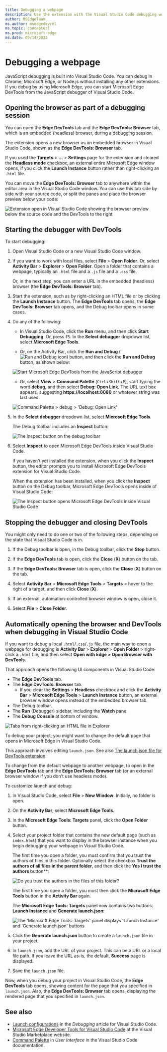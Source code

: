 ```yaml
---
title: Debugging a webpage
description: Use the extension with the Visual Studio Code debugging workflow in the Microsoft Edge Developer Tools extension for Visual Studio Code.
author: MSEdgeTeam
ms.author: msedgedevrel
ms.topic: conceptual
ms.prod: microsoft-edge
ms.date: 09/14/2022
---
```

# Debugging a webpage

<!-- TODO: test the steps in this article -->

JavaScript debugging is built into Visual Studio Code.  You can debug in Chrome, Microsoft Edge, or Node.js without installing any other extensions.  If you debug by using Microsoft Edge, you can start Microsoft Edge DevTools from the JavaScript debugger of Visual Studio Code.


<!-- ====================================================================== -->
## Opening the browser as part of a debugging session

You can open the **Edge DevTools** tab and the **Edge DevTools: Browser** tab, which is an embedded (headless) browser, during a <!-- todo: reword?  as part of a --> debugging session.

The extension opens a new browser as an embedded browser in Visual Studio Code, shown as the **Edge DevTools: Browser** tab.

If you used the **Targets** > **...** > **Settings** page for the extension and cleared the **Headless mode** checkbox, an external entire Microsoft Edge window opens, if you click the **Launch Instance** button rather than right-clicking an `.html` file.

You can move the **Edge DevTools: Browser** tab to anywhere within the editor area in the Visual Studio Code window.  You can use this tab side by side with your source code, or split the panes and place the browser preview below your code:

![Extension open in Visual Studio Code showing the browser preview below the source code and the DevTools to the right](./debugging-a-webpage-images/browser-split-down.png)


<!-- ====================================================================== -->
## Starting the debugger with DevTools

<!-- todo: what sets this kind of debugging apart from VS Code's and from DevTool's?  Clarify h2, improve .md filename -->

<!-- todo:
add missing steps
test steps from multiple starting states
retake screenshots to show assumed starting state/context
-->

To start debugging:

1. Open Visual Studio Code or a new Visual Studio Code window.

1. If you want to work with local files, select **File** > **Open Folder**.  Or, select **Activity Bar** > **Explorer** > **Open Folder**.  Open a folder that contains a webpage, typically an `.html` file and a `.js` file and a `.css` file.

   Or, in the next step, you can enter a URL in the embedded (headless) browser (the **Edge DevTools: Browser** tab).

1. Start the extension, such as by right-clicking an HTML file or by clicking the **Launch Instance** button.  The **Edge DevTools** tab opens, the **Edge DevTools: Browser** tab opens, and the Debug toolbar opens in some cases.

   <!-- TODO: test the steps in this article -->

1. Do any of the following:

   *  In Visual Studio Code, click the **Run** menu, and then click **Start Debugging**.  Or, press `F5`.  In the **Select debugger** dropdown list, select **Microsoft Edge Tools**.

   *  Or, on the Activity Bar, click the **Run and Debug** (![Run and Debug icon](./debugging-a-webpage-images/run-and-debug-icon.png)) button, and then click the **Run and Debug** button, as shown below:

   ![Start Microsoft Edge DevTools from the JavaScript debugger](./debugging-a-webpage-images/start-session.png)<!--todo: make capture match the above text-->

   *  Or, select **View** > **Command Palette** (`Ctrl`+`Shift`+`P`), start typing the word **debug**, and then select **Debug: Open Link**.  The URL text box appears, suggesting **https://localhost:8080** or whatever string was last used:

   ![Command Palette > debug > 'Debug: Open Link'](./debugging-a-webpage-images/command-palette-debug-open-link.png)

1. In the **Select debugger** dropdown list, select **Microsoft Edge Tools**.

   The Debug toolbar includes an **Inspect** button:<!-- TODO: In some above approaches, the Debug toolbar doesn't appear.  What UI steps do you do to make it appear?  The Run and Debug pane says "Open a file which can be debugged or run."-->

   ![The Inspect button on the debug toolbar](./debugging-a-webpage-images/inspect-button.png)

1. Select **Inspect** to open Microsoft Edge DevTools inside Visual Studio Code.

   If you haven't yet installed the extension, when you click the **Inspect** button, the editor prompts you to install Microsoft Edge DevTools extension for Visual Studio Code.

   When the extension has been installed, when you click the **Inspect** button on the Debug toolbar, Microsoft Edge DevTools opens inside of Visual Studio Code:

   ![The Inspect button opens Microsoft Edge DevTools inside Visual Studio Code](./debugging-a-webpage-images/tools-inside.png)


<!-- ====================================================================== -->
## Stopping the debugger and closing DevTools

You might only need to do one or two of the following steps, depending on the state that Visual Studio Code is in.

1. If the Debug toolbar is open, in the Debug toolbar, click the **Stop** button.

1. If the **Edge DevTools** tab is open, click the **Close** (**X**) button on the tab.

1. If the **Edge DevTools: Browser** tab is open, click the **Close** (**X**) button on the tab.

1. Select **Activity Bar** > **Microsoft Edge Tools** > **Targets** > hover to the right of a target, and then click **Close** (**X**).

1. If an external, automation-controlled browser window is open, close it.

1. Select **File** > **Close Folder**.


<!-- ====================================================================== -->
## Automatically opening the browser and DevTools when debugging in Visual Studio Code

If you want to debug a local `.html`/`.css`/`.js` file, the main way to open a webpage for debugging is **Activity Bar** > **Explorer** > **Open Folder** > right-click a `.html` file, and then select **Open with Edge > Open Browser with DevTools**.

That approach opens the following UI components in Visual Studio Code:
*  The **Edge DevTools** tab.
*  The **Edge DevTools: Browser** tab.
   * If you clear the **Settings** > **Headless** checkbox and click the **Activity Bar** > **Microsoft Edge Tools** > **Launch Instance** button, an external browser window opens instead of the embedded browser tab.
*  The Debug toolbar.
*  The **Run** (Debugger) sidebar, including the **Watch** pane.
*  The **Debug Console** at bottom of window.

![Tabs from right-clicking an HTML file in Explorer](./debugging-a-webpage-images/tabs-from-right-click-html-explorer.png)

To debug your project, you might want to change the default page that opens in Microsoft Edge in Visual Studio Code.

This approach involves editing `launch.json`.  See also [The launch.json file for DevTools extension](./launch-json.md).

To change from the default webpage to another webpage, to open in the **Edge DevTools** tab and the **Edge DevTools: Browser** tab (or an external browser window if you don't use headless mode).


To customize launch and debug:

1. In Visual Studio Code, select **File** > **New Window**.  Initially, no folder is open.

1. On the **Activity Bar**, select **Microsoft Edge Tools**.

1. In the **Microsoft Edge Tools: Targets** panel, click the **Open Folder** button.

1. Select your project folder that contains the new default page (such as `index.html`) that you want to display in the browser instance when you begin debugging your webpage in Visual Studio Code.

   The first time you open a folder, you must confirm that you trust the authors of files in this folder.  Optionally select the checkbox **Trust the authors of all files in the parent folder**, and then click the **Yes I trust the authors** button**:

   ![Do you trust the authors in the files of this folder?](./debugging-a-webpage-images/trust.png)

   The first time you open a folder, you must then click the **Microsoft Edge Tools** button in the **Activity Bar** again.

   The **Microsoft Edge Tools: Targets** panel now contains two buttons: **Launch Instance** and **Generate launch.json**:

   ![The 'Microsoft Edge Tools: Targets' panel displays 'Launch Instance' and 'Generate launch.json' buttons](./debugging-a-webpage-images/targets-buttons.png)

1. Click the **Generate launch.json** button to create a `launch.json` file in your project.

1. In `launch.json`, add the URL of your project.  This can be a URL or a local file path.  If you leave the URL as-is, the default, **Success** page is displayed.

1. Save the `launch.json` file.

Now, when you debug your project in Visual Studio Code, the **Edge DevTools** tab opens, showing content for the page that you specified in `launch.json`.  Also, the **Edge DevTools: Browser** tab opens, displaying the rendered page that you specified in `launch.json`.


<!-- ====================================================================== -->
## See also

* [Launch configurations](https://code.visualstudio.com/Docs/editor/debugging#_launch-configurations) in the _Debugging_ article for Visual Studio Code.
* [Microsoft Edge Developer Tools for Visual Studio Code](https://marketplace.visualstudio.com/items?itemName=ms-edgedevtools.vscode-edge-devtools) at the Visual Studio Marketplace website.
* [Command Palette](https://code.visualstudio.com/docs/getstarted/userinterface#_command-palette) in _User Interface_ in the Visual Studio Code documentation.
